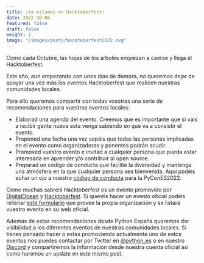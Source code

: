```yaml
---
title: ¡Ya estamos en Hacktoberfest!
date: 2022-10-06
featured: false
draft: false
weight: 2
image: "/images/posts/hacktoberfest2022.svg"
---
```

Como cada Octubre, las hojas de los arboles empiezan a caerse y llega el Hacktoberfest.

Este año, aun empezando con unos días de demora, no queremos dejar de apoyar una vez más los eventos Hacktoberfest que realicen nuestras comunidades locales.

Para ello queremos compartir con todas vosotras una serie de recomendaciones para vuestros eventos locales:

- Elaborad una agenda del evento. Creemos que es importante que si vais a recibir gente nueva esta venga sabiendo en que va a consistir el evento.
- Proponed una fecha una vez sepáis que todas las personas implicadas en el evento como organizadoras y ponentes podrán acudir.
- Promoved vuestro evento e invitad a cualquier persona que pueda estar interesada en aprender y/o contribuir al open source.
- Preparad un código de conducta que facilite la diversidad y mantenga una atmósfera en la que cualquier persona sea bienvenida. Aquí podéis echar un ojo a nuestro [código de conducta](https://2022.es.pycon.org/pages/code-of-conduct.html) para la PyConES2022.

Como muchas sabréis Hacktoberfest es un evento promovido por [DigitalOcean](https://www.digitalocean.com/) y [Hacktoberfest](https://twitter.com/hacktoberfest). Si queréis hacer un evento oficial podéis rellenar [este formulario](http://bit.ly/hacktoberfest-22-events) que provee la propia organización y se listará vuestro evento en su web oficial.

Además de estas recomendaciones desde Python España queremos dar visibilidad a los diferentes eventos de nuestras comunidades locales. Si tienes pensado hacer o estas promoviendo actualmente uno de estos eventos nos puedes contactar por Twitter en [@python_es](https://twitter.com/python_es) o en nuestro [Discord](https://discord.com/invite/35E3Ph7Fez) y compartiremos la información desde nuestra cuenta oficial así como haremos un update en este mismo post.
